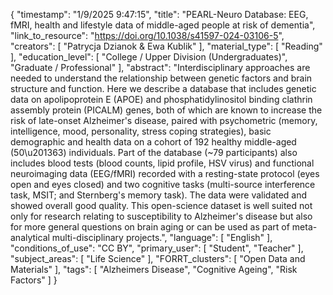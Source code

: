 {
    "timestamp": "1/9/2025 9:47:15",
    "title": "PEARL-Neuro Database: EEG, fMRI, health and lifestyle data of middle-aged people at risk of dementia",
    "link_to_resource": "https://doi.org/10.1038/s41597-024-03106-5",
    "creators": [
        "Patrycja Dzianok & Ewa Kublik"
    ],
    "material_type": [
        "Reading"
    ],
    "education_level": [
        "College / Upper Division (Undergraduates)",
        "Graduate / Professional"
    ],
    "abstract": "Interdisciplinary approaches are needed to understand the relationship between genetic factors and brain structure and function. Here we describe a database that includes genetic data on apolipoprotein E (APOE) and phosphatidylinositol binding clathrin assembly protein (PICALM) genes, both of which are known to increase the risk of late-onset Alzheimer's disease, paired with psychometric (memory, intelligence, mood, personality, stress coping strategies), basic demographic and health data on a cohort of 192 healthy middle-aged (50\u201363) individuals. Part of the database (~79 participants) also includes blood tests (blood counts, lipid profile, HSV virus) and functional neuroimaging data (EEG/fMRI) recorded with a resting-state protocol (eyes open and eyes closed) and two cognitive tasks (multi-source interference task, MSIT; and Sternberg's memory task). The data were validated and showed overall good quality. This open-science dataset is well suited not only for research relating to susceptibility to Alzheimer's disease but also for more general questions on brain aging or can be used as part of meta-analytical multi-disciplinary projects.",
    "language": [
        "English"
    ],
    "conditions_of_use": "CC BY",
    "primary_user": [
        "Student",
        "Teacher"
    ],
    "subject_areas": [
        "Life Science"
    ],
    "FORRT_clusters": [
        "Open Data and Materials"
    ],
    "tags": [
        "Alzheimers Disease",
        "Cognitive Ageing",
        "Risk Factors"
    ]
}